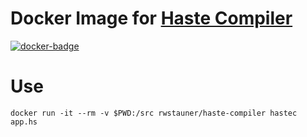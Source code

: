 # Docker Image for [Haste Compiler][haste]

[![docker-badge](http://dockeri.co/image/rwstauner/haste-compiler)](https://hub.docker.com/r/rwstauner/haste-compiler)

# Use

    docker run -it --rm -v $PWD:/src rwstauner/haste-compiler hastec app.hs

[haste]: http://haste-lang.org/
